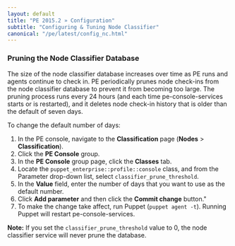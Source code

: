 ```yaml
---
layout: default
title: "PE 2015.2 » Configuration"
subtitle: "Configuring & Tuning Node Classifier"
canonical: "/pe/latest/config_nc.html"
---
```


### Pruning the Node Classifier Database

The size of the node classifier database increases over time as PE runs and agents continue to check in. PE periodically prunes node check-ins from the node classifier database to prevent it from becoming too large. The pruning process runs every 24 hours (and each time pe-console-services starts or is restarted), and it deletes node check-in history that is older than the default of seven days.

To change the default number of days:

1. In the PE console, navigate to the **Classification** page (**Nodes** > **Classification**).
2. Click the **PE Console** group.
3. In the **PE Console** group page, click the **Classes** tab.
4. Locate the `puppet_enterprise::profile::console` class, and from the Parameter drop-down list, select `classifier_prune_threshold`.
5. In the **Value** field, enter the number of days that you want to use as the default number.
6. Click **Add parameter** and then click the **Commit change** button."
7. To make the change take affect, run Puppet (`puppet agent -t`). Running Puppet will restart pe-console-services.

**Note:** If you set the `classifier_prune_threshold` value to 0, the node classifier service will never prune the database.
